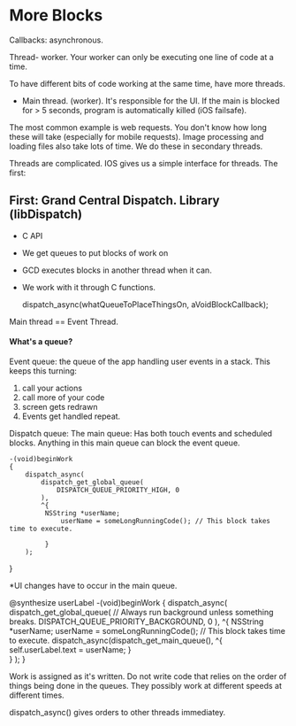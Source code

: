 # More Blocks

Callbacks: asynchronous.

Thread- worker. Your worker can only be executing one line of code at a time.

To have different bits of code working at the same time, have more threads.

- Main thread. (worker). It's responsible for the UI. If the main is blocked for > 5 seconds, program is automatically killed (iOS failsafe).

The most common example is web requests. You don't know how long these will take (especially for mobile requests). Image processing and loading files also take lots of time. We do these in secondary threads.

Threads are complicated. IOS gives us a simple interface for threads. The first:


## First: Grand Central Dispatch. Library (libDispatch)
- C API
- We get queues to put blocks of work on
- GCD executes blocks in another thread when it can.
- We work with it through C functions. 

	dispatch_async(whatQueueToPlaceThingsOn, aVoidBlockCallback);

Main thread == Event Thread.


#### What's a queue?

Event queue: the queue of the app handling user events in a stack. This keeps this turning:

1. call your actions
2. call more of your code
3. screen gets redrawn
4. Events get handled
repeat.


Dispatch queue: 
	The main queue: Has both touch events and scheduled blocks. Anything in this main queue can block the event queue.
	

	-(void)beginWork
	{
		dispatch_async(
			dispatch_get_global_queue(
				DISPATCH_QUEUE_PRIORITY_HIGH, 0
			),
			^{
		   	 NSString *userName;
				 userName = someLongRunningCode(); // This block takes time to execute.
				   		
			 }
		);
}

*UI changes have to occur in the main queue.

  @synthesize userLabel
 	-(void)beginWork
	{
		dispatch_async(
			dispatch_get_global_queue(
				// Always run background unless something breaks.
				DISPATCH_QUEUE_PRIORITY_BACKGROUND, 0
			),
			^{
		   	 NSString *userName;
				 userName = someLongRunningCode(); // This block takes time to execute.
				 dispatch_async(dispatch_get_main_queue(), ^{
						self.userLabel.text = userName;
					} 		
			 }
		);
}

Work is assigned as it's written. Do not write code that relies on the order of things being done in the queues. They possibly work at different speeds at different times.

dispatch_async() gives orders to other threads immediatey.



